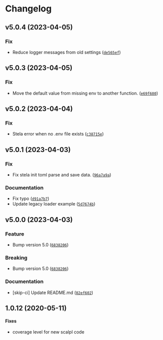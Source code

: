 # Changelog

<!--next-version-placeholder-->

## v5.0.4 (2023-04-05)
### Fix
* Reduce logger messages from old settings ([`de565ef`](https://github.com/megalus/stela/commit/de565efdefd5191552a927cef926c6209b0796bd))

## v5.0.3 (2023-04-05)
### Fix
* Move the default value from missing env to another function. ([`e69f680`](https://github.com/megalus/stela/commit/e69f6803e4be90097499a255aae2923b92551634))

## v5.0.2 (2023-04-04)
### Fix
* Stela error when no .env file exists ([`c38715e`](https://github.com/megalus/stela/commit/c38715e4ece0060fea93ff55d5cef0a3d87f93b6))

## v5.0.1 (2023-04-03)
### Fix
* Fix stela init toml parse and save data. ([`96a7a9a`](https://github.com/megalus/stela/commit/96a7a9afdfb58c7d5980c99e7b429a869b2e50b1))

### Documentation
* Fix typo ([`d91a7b7`](https://github.com/megalus/stela/commit/d91a7b7992d1e632eeb8744a64709ede8b257469))
* Update legacy loader example ([`5d7674b`](https://github.com/megalus/stela/commit/5d7674b10d284fde626d0817b7c30ca2bca54a74))

## v5.0.0 (2023-04-03)
### Feature
* Bump version 5.0 ([`6838206`](https://github.com/megalus/stela/commit/6838206359d5323da34cd5fe404d91c6ed607059))

### Breaking
* Bump version 5.0 ([`6838206`](https://github.com/megalus/stela/commit/6838206359d5323da34cd5fe404d91c6ed607059))

### Documentation
* [skip-ci] Update README.md ([`02ef602`](https://github.com/megalus/stela/commit/02ef602d0f5a690e56acac8666c1f79f69130d8e))


## 1.0.12 (2020-05-11)

#### Fixes

* coverage level for new scalpl code
